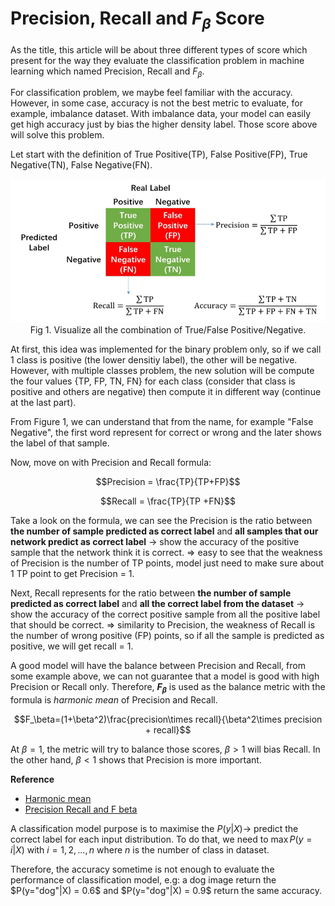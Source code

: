# Precision, Recall and $F_\beta$ Score

As the title, this article will be about three different types of score which present for the way they evaluate the classification problem in machine learning which named Precision, Recall and $F_\beta$.

For classification problem, we maybe feel familiar with the accuracy. However, in some case, accuracy is not the best metric to evaluate, for example, imbalance dataset. With imbalance data, your model can easily get high accuracy just by bias the higher density label. Those score above will solve this problem.

Let start with the definition of True Positive(TP), False Positive(FP), True Negative(TN), False Negative(FN).

<center>
<img src="./image/PRF1_1.png" width="600">
<figcaption>
Fig 1. Visualize all the combination of True/False Positive/Negative.
</figcaption>
</center>

At first, this idea was implemented for the binary problem only, so if we call 1 class is positive (the lower densitiy label), the other will be negative. However, with multiple classes problem, the new solution will be compute the four values {TP, FP, TN, FN} for each class (consider that class is positive and others are negative) then compute it in different way (continue at the last part).

From Figure 1, we can understand that from the name, for example "False Negative", the first word represent for correct or wrong and the later shows the label of that sample. 

Now, move on with Precision and Recall formula:

$$Precision = \frac{TP}{TP+FP}$$

$$Recall = \frac{TP}{TP +FN}$$

Take a look on the formula, we can see the Precision is the ratio between **the number of sample predicted as correct label** and **all samples that our network predict as correct label** 
$\rightarrow$ show the accuracy of the positive sample that the network think it is correct.
$\Rightarrow$ easy to see that the weakness of Precision is the number of TP points, model just need to make sure about 1 TP point to get Precision = 1.

Next, Recall represents for the ratio between **the number of sample predicted as correct label** and **all the correct label from the dataset** 
$\rightarrow$ show the accuracy of the correct positive sample from all the positive label that should be correct.
$\Rightarrow$ similarity to Precision, the weakness of Recall is the number of wrong positive (FP) points, so if all the sample is predicted as positive, we will get recall = 1.

A good model will have the balance between Precision and Recall, from some example above, we can not guarantee that a model is good with high Precision or Recall only. Therefore, **$F_\beta$** is used as the balance metric with the formula is *harmonic mean* of Precision and Recall.

$$F_\beta=(1+\beta^2)\frac{precision\times recall}{\beta^2\times precision + recall}$$

At $\beta = 1$, the metric will try to balance those scores, $\beta > 1$ will bias Recall. In the other hand, $\beta < 1$ shows that Precision is more important.

**Reference**
* [Harmonic mean](https://www.mathsisfun.com/numbers/harmonic-mean.html)
* [Precision Recall and F beta](https://machinelearningcoban.com/2017/08/31/evaluation/#-accuracy)






















A classification model purpose is to maximise the $P(y|X)\rightarrow$ predict the correct label for each input distribution. To do that, we need to $\max P(y=i|X)$ with $i={1,2,...,n}$ where $n$ is the number of class in dataset. 


Therefore, the accuracy sometime is not enough to evaluate the performance of classification model, e.g: a dog image return the $P(y="dog"|X) = 0.6$ and $P(y="dog"|X) = 0.9$ return the same accuracy.

